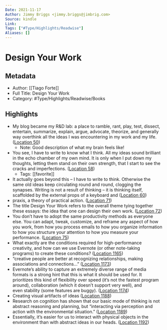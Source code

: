 ```yaml
---
Date: 2021-11-17
Author: Jimmy Briggs <jimmy.briggs@jimbrig.com>
Source: kindle
Link: 
Tags: ["#Type/Highlights/Readwise"]
Aliases: []
---
```

# Design Your Work

## Metadata
- Author: [[Tiago Forte]]
- Full Title: Design Your Work
- Category: #Type/Highlights/Readwise/Books

## Highlights
- My blog became my R&D lab: a place to ramble, rant, play, test, dissect, entertain, summarize, explain, argue, advocate, theorize, and generally way overthink all the ideas I was encountering in my work and my life. ([Location 50](https://readwise.io/to_kindle?action=open&asin=B075VXH7ZL&location=50))
    - Note: Good description of what my brain feels like!
- You see, I have to write to know what I think. All my ideas sound brilliant in the echo chamber of my own mind. It is only when I put down my thoughts, letting them stand on their own strength, that I start to see the cracks and imperfections. ([Location 58](https://readwise.io/to_kindle?action=open&asin=B075VXH7ZL&location=58))
    - Tags: [[favorite]] 
- It actually goes beyond this – I have to write to think. Otherwise the same old ideas keep circulating round and round, clogging the synapses. Writing is not a result of thinking – it is thinking itself, scaffolded by the external props of a keyboard and ([Location 60](https://readwise.io/to_kindle?action=open&asin=B075VXH7ZL&location=60))
- praxis, a theory of practical action. ([Location 71](https://readwise.io/to_kindle?action=open&asin=B075VXH7ZL&location=71))
- The title Design Your Work refers to the overall theme tying together these essays: the idea that one can design their own work. ([Location 72](https://readwise.io/to_kindle?action=open&asin=B075VXH7ZL&location=72))
- You don’t have to adopt the same productivity methods as everyone else. You can adapt, tweak, customize, and reframe any aspect of how you work, from how you process emails to how you organize information to how you structure your attention to how you measure your performance. ([Location 75](https://readwise.io/to_kindle?action=open&asin=B075VXH7ZL&location=75))
- What exactly are the conditions required for high-performance creativity, and how can we use Evernote (or other note-taking programs) to create these conditions? ([Location 1165](https://readwise.io/to_kindle?action=open&asin=B075VXH7ZL&location=1165))
- “creative people are better at recognizing relationships, making associations and connections…” ([Location 1173](https://readwise.io/to_kindle?action=open&asin=B075VXH7ZL&location=1173))
- Evernote’s ability to capture an extremely diverse range of media formats is a strong hint that this is what it should be used for. It prioritizes this kind of flexibility over speed (it’s not the fastest program around), collaboration (which it doesn’t support very well), and even stability (some features are buggy). ([Location 1174](https://readwise.io/to_kindle?action=open&asin=B075VXH7ZL&location=1174))
- Creating visual artifacts of ideas ([Location 1188](https://readwise.io/to_kindle?action=open&asin=B075VXH7ZL&location=1188))
- Research on cognition has shown that our basic mode of thinking is not abstract reasoning and planning, but “interacting via perception and action with the environmental situation.” ([Location 1189](https://readwise.io/to_kindle?action=open&asin=B075VXH7ZL&location=1189))
- Essentially, it’s easier for us to interact with physical objects in the environment than with abstract ideas in our heads. ([Location 1192](https://readwise.io/to_kindle?action=open&asin=B075VXH7ZL&location=1192))
